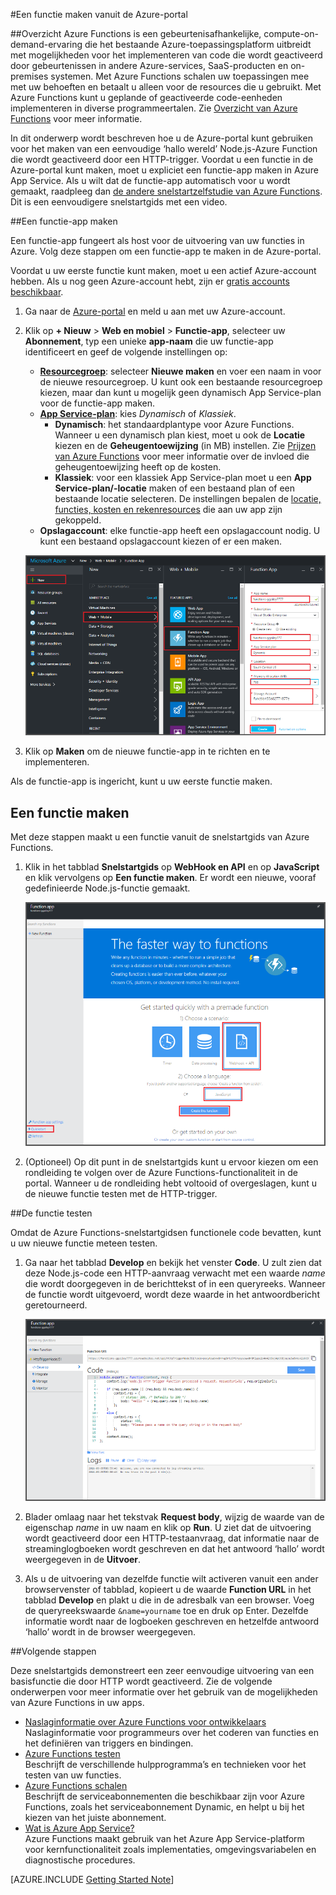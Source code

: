 <properties
   pageTitle="Een functie maken vanuit de Azure-portal | Microsoft Azure"
   description="Bouw uw eerste Azure-functie, een toepassing zonder server, in minder dan twee minuten."
   services="functions"
   documentationCenter="na"
   authors="ggailey777"
   manager="erikre"
   editor=""
   tags=""
/>

<tags
   ms.service="functions"
   ms.devlang="multiple"
   ms.topic="article"
   ms.tgt_pltfrm="multiple"
   ms.workload="na"
   ms.date="09/08/2016"
   ms.author="glenga"/>

#Een functie maken vanuit de Azure-portal

##Overzicht
Azure Functions is een gebeurtenisafhankelijke, compute-on-demand-ervaring die het bestaande Azure-toepassingsplatform uitbreidt met mogelijkheden voor het implementeren van code die wordt geactiveerd door gebeurtenissen in andere Azure-services, SaaS-producten en on-premises systemen. Met Azure Functions schalen uw toepassingen mee met uw behoeften en betaalt u alleen voor de resources die u gebruikt. Met Azure Functions kunt u geplande of geactiveerde code-eenheden implementeren in diverse programmeertalen. Zie [Overzicht van Azure Functions](functions-overview.md) voor meer informatie.

In dit onderwerp wordt beschreven hoe u de Azure-portal kunt gebruiken voor het maken van een eenvoudige ‘hallo wereld’ Node.js-Azure Function die wordt geactiveerd door een HTTP-trigger. Voordat u een functie in de Azure-portal kunt maken, moet u expliciet een functie-app maken in Azure App Service. Als u wilt dat de functie-app automatisch voor u wordt gemaakt, raadpleeg dan [de andere snelstartzelfstudie van Azure Functions](functions-create-first-azure-function.md). Dit is een eenvoudigere snelstartgids met een video.

##Een functie-app maken

Een functie-app fungeert als host voor de uitvoering van uw functies in Azure. Volg deze stappen om een functie-app te maken in de Azure-portal.

Voordat u uw eerste functie kunt maken, moet u een actief Azure-account hebben. Als u nog geen Azure-account hebt, zijn er [gratis accounts beschikbaar](https://azure.microsoft.com/free/).

1. Ga naar de [Azure-portal](https://portal.azure.com) en meld u aan met uw Azure-account.

2. Klik op **+ Nieuw** > **Web en mobiel** > **Functie-app**, selecteer uw **Abonnement**, typ een unieke **app-naam** die uw functie-app identificeert en geef de volgende instellingen op:

    + **[Resourcegroep](../azure-portal/resource-group-portal.md/)**: selecteer **Nieuwe maken** en voer een naam in voor de nieuwe resourcegroep. U kunt ook een bestaande resourcegroep kiezen, maar dan kunt u mogelijk geen dynamisch App Service-plan voor de functie-app maken.
    + **[App Service-plan](../app-service/azure-web-sites-web-hosting-plans-in-depth-overview.md)**: kies *Dynamisch* of *Klassiek*. 
        + **Dynamisch**: het standaardplantype voor Azure Functions. Wanneer u een dynamisch plan kiest, moet u ook de **Locatie** kiezen en de **Geheugentoewijzing** (in MB) instellen. Zie [Prijzen van Azure Functions](https://azure.microsoft.com/pricing/details/functions/) voor meer informatie over de invloed die geheugentoewijzing heeft op de kosten. 
        + **Klassiek**: voor een klassiek App Service-plan moet u een **App Service-plan/-locatie** maken of een bestaand plan of een bestaande locatie selecteren. De instellingen bepalen de [locatie, functies, kosten en rekenresources](https://azure.microsoft.com/pricing/details/app-service/) die aan uw app zijn gekoppeld.  
    + **Opslagaccount**: elke functie-app heeft een opslagaccount nodig. U kunt een bestaand opslagaccount kiezen of er een maken. 

    ![Nieuwe functie-app maken in de Azure-portal](./media/functions-create-first-azure-function-azure-portal/function-app-create-flow.png)

3. Klik op **Maken** om de nieuwe functie-app in te richten en te implementeren.  

Als de functie-app is ingericht, kunt u uw eerste functie maken.

## Een functie maken

Met deze stappen maakt u een functie vanuit de snelstartgids van Azure Functions.

1. Klik in het tabblad **Snelstartgids** op **WebHook en API** en op **JavaScript** en klik vervolgens op **Een functie maken**. Er wordt een nieuwe, vooraf gedefinieerde Node.js-functie gemaakt. 

    ![](./media/functions-create-first-azure-function-azure-portal/function-app-quickstart-node-webhook.png)

2. (Optioneel) Op dit punt in de snelstartgids kunt u ervoor kiezen om een rondleiding te volgen over de Azure Functions-functionaliteit in de portal.   Wanneer u de rondleiding hebt voltooid of overgeslagen, kunt u de nieuwe functie testen met de HTTP-trigger.

##De functie testen

Omdat de Azure Functions-snelstartgidsen functionele code bevatten, kunt u uw nieuwe functie meteen testen.

1. Ga naar het tabblad **Develop** en bekijk het venster **Code**. U zult zien dat deze Node.js-code een HTTP-aanvraag verwacht met een waarde *name* die wordt doorgegeven in de berichttekst of in een queryreeks. Wanneer de functie wordt uitgevoerd, wordt deze waarde in het antwoordbericht geretourneerd.

    ![](./media/functions-create-first-azure-function-azure-portal/function-app-develop-tab-testing.png)

2. Blader omlaag naar het tekstvak **Request body**, wijzig de waarde van de eigenschap *name* in uw naam en klik op **Run**. U ziet dat de uitvoering wordt geactiveerd door een HTTP-testaanvraag, dat informatie naar de streaminglogboeken wordt geschreven en dat het antwoord ‘hallo’ wordt weergegeven in de **Uitvoer**. 

3. Als u de uitvoering van dezelfde functie wilt activeren vanuit een ander browservenster of tabblad, kopieert u de waarde **Function URL** in het tabblad **Develop** en plakt u die in de adresbalk van een browser. Voeg de queryreekswaarde `&name=yourname` toe en druk op Enter. Dezelfde informatie wordt naar de logboeken geschreven en hetzelfde antwoord ‘hallo’ wordt in de browser weergegeven.

##Volgende stappen

Deze snelstartgids demonstreert een zeer eenvoudige uitvoering van een basisfunctie die door HTTP wordt geactiveerd. Zie de volgende onderwerpen voor meer informatie over het gebruik van de mogelijkheden van Azure Functions in uw apps.

+ [Naslaginformatie over Azure Functions voor ontwikkelaars](functions-reference.md)  
Naslaginformatie voor programmeurs over het coderen van functies en het definiëren van triggers en bindingen.
+ [Azure Functions testen](functions-test-a-function.md)  
Beschrijft de verschillende hulpprogramma’s en technieken voor het testen van uw functies.
+ [Azure Functions schalen](functions-scale.md)  
Beschrijft de serviceabonnementen die beschikbaar zijn voor Azure Functions, zoals het serviceabonnement Dynamic, en helpt u bij het kiezen van het juiste abonnement. 
+ [Wat is Azure App Service?](../app-service/app-service-value-prop-what-is.md)  
Azure Functions maakt gebruik van het Azure App Service-platform voor kernfunctionaliteit zoals implementaties, omgevingsvariabelen en diagnostische procedures. 

[AZURE.INCLUDE [Getting Started Note](../../includes/functions-get-help.md)]



<!--HONumber=sep12_HO2-->


